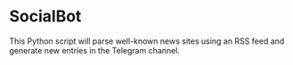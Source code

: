 # SocialBot
This Python script will parse well-known news sites using an RSS feed and generate new entries in the Telegram channel.
